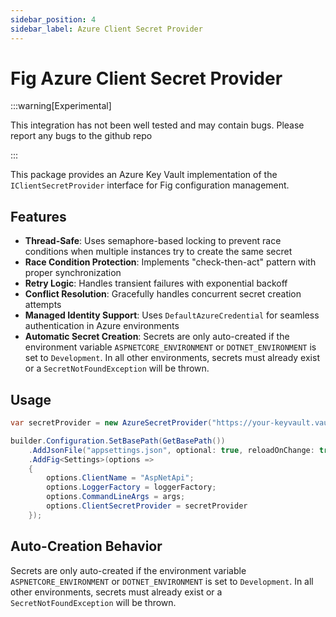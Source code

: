 ```yaml
---
sidebar_position: 4
sidebar_label: Azure Client Secret Provider
---
```


# Fig Azure Client Secret Provider

:::warning[Experimental]

This integration has not been well tested and may contain bugs. Please report any bugs to the github repo

:::

This package provides an Azure Key Vault implementation of the `IClientSecretProvider` interface for Fig configuration management.

## Features

- **Thread-Safe**: Uses semaphore-based locking to prevent race conditions when multiple instances try to create the same secret
- **Race Condition Protection**: Implements "check-then-act" pattern with proper synchronization
- **Retry Logic**: Handles transient failures with exponential backoff
- **Conflict Resolution**: Gracefully handles concurrent secret creation attempts
- **Managed Identity Support**: Uses `DefaultAzureCredential` for seamless authentication in Azure environments
- **Automatic Secret Creation**: Secrets are only auto-created if the environment variable `ASPNETCORE_ENVIRONMENT` or `DOTNET_ENVIRONMENT` is set to `Development`. In all other environments, secrets must already exist or a `SecretNotFoundException` will be thrown.

## Usage


```csharp
var secretProvider = new AzureSecretProvider("https://your-keyvault.vault.azure.net/");

builder.Configuration.SetBasePath(GetBasePath())
    .AddJsonFile("appsettings.json", optional: true, reloadOnChange: true)
    .AddFig<Settings>(options =>
    {
        options.ClientName = "AspNetApi";
        options.LoggerFactory = loggerFactory;
        options.CommandLineArgs = args;
        options.ClientSecretProvider = secretProvider
    });
```

## Auto-Creation Behavior

Secrets are only auto-created if the environment variable `ASPNETCORE_ENVIRONMENT` or `DOTNET_ENVIRONMENT` is set to `Development`. In all other environments, secrets must already exist or a `SecretNotFoundException` will be thrown.
```
